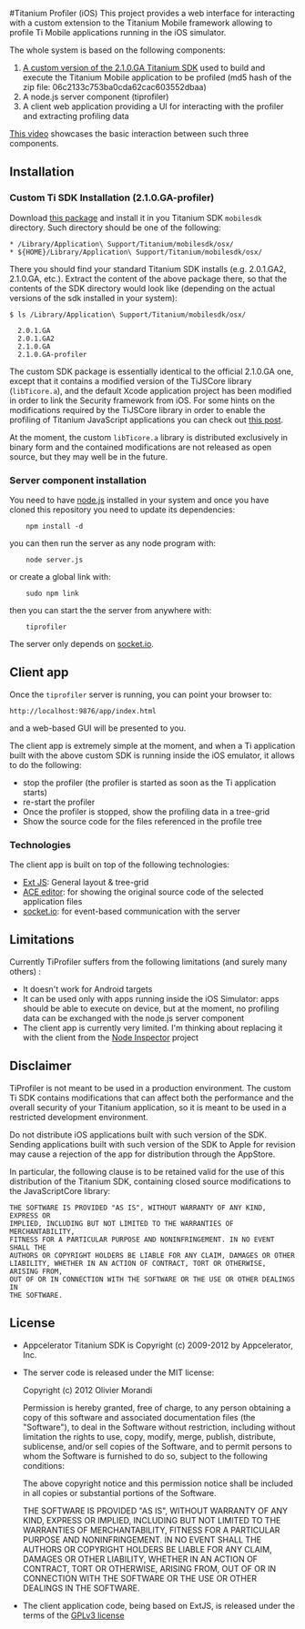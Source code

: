 #Titanium Profiler (iOS)
This project provides a web interface for interacting with a custom extension to the Titanium Mobile framework allowing to profile Ti Mobile applications running in the iOS simulator.

The whole system is based on the following components:

1. [A custom version of the 2.1.0.GA Titanium SDK](https://s3.amazonaws.com/titaniumninja/tiprofiler/2.1.0.GA-profiler.zip) used to build and execute the Titanium Mobile application to be profiled (md5 hash of the zip file: 06c2133c753ba0cda62cac603552dbaa)
2. A node.js server component (tiprofiler)
3. A client web application providing a UI for interacting with the profiler and extracting profiling data

[This video](http://vimeo.com/46148981) showcases the basic interaction between such three components.

## Installation
### Custom Ti SDK Installation (2.1.0.GA-profiler)

Download [this package](https://s3.amazonaws.com/titaniumninja/tiprofiler/2.1.0.GA-profiler.zip) and install it in you Titanium SDK `mobilesdk` directory. Such directory should be one of the following:

	* /Library/Application\ Support/Titanium/mobilesdk/osx/
	* ${HOME}/Library/Application\ Support/Titanium/mobilesdk/osx/

There you should find your standard Titanium SDK installs (e.g. 2.0.1.GA2, 2.1.0.GA, etc.). Extract the content of the above package there, so that the contents of the SDK directory would look like (depending on the actual versions of the sdk installed in your system):

	$ ls /Library/Application\ Support/Titanium/mobilesdk/osx/
	
	  2.0.1.GA
	  2.0.1.GA2
	  2.1.0.GA
	  2.1.0.GA-profiler
	 
The custom SDK package is essentially identical to the official 2.1.0.GA one, except that it contains a modified version of the TiJSCore library (`libTicore.a`), and the default Xcode application project has been modified in order to link the Security framework from iOS. For some hints on the modifications required by the TiJSCore library in order to enable the profiling of Titanium JavaScript applications you can check out [this post](http://titaniumninja.com/profiling-ti-mobile-apps-is-it-possible/).

At the moment, the custom `libTicore.a` library is distributed exclusively in binary form and the contained modifications are not released as open source, but they may well be in the future.

### Server component installation
You need to have [node.js](http://nodejs.org/) installed in your system and once you have cloned this repository you need to update its dependencies:

		npm install -d
	
you can then run the server as any node program with:

		node server.js

or create a global link with:
	
		sudo npm link
	
then you can start the the server from anywhere with:
	
		tiprofiler

The server only depends on [socket.io](http://socket.io/).

## Client app
Once the `tiprofiler` server is running, you can point your browser to:

	http://localhost:9876/app/index.html
	
and a web-based GUI will be presented to you.

The client app is extremely simple at the moment, and when a Ti application built with the above custom SDK is running inside the iOS emulator, it allows to do the following:

* stop the profiler (the profiler is started as soon as the Ti application starts)
* re-start the profiler
* Once the profiler is stopped, show the profiling data in a tree-grid
* Show the source code for the files referenced in the profile tree

### Technologies

The client app is built on top of the following technologies:

* [Ext JS](http://www.sencha.com/products/extjs/): General layout & tree-grid
* [ACE editor](http://ace.ajax.org/): for showing the original source code of the selected application files
* [socket.io](http://socket.io/): for event-based communication with the server

## Limitations
Currently TiProfiler suffers from the following limitations (and surely many others) :

* It doesn't work for Android targets
* It can be used only with apps running inside the iOS Simulator:  apps should be able to execute on device, but at the moment, no profiling data can be exchanged with the node.js server component
* The client app is currently very limited. I'm thinking about replacing it with the client from the [Node Inspector](https://github.com/dannycoates/node-inspector/) project
 

## Disclaimer 
TiProfiler is not meant to be used in a production environment. The custom Ti SDK contains modifications that can affect both the performance and the overall security of your Titanium application, so it is meant to be used in a restricted development environment. 

Do not distribute iOS applications built with such version of the SDK. Sending applications built with such version of the SDK to Apple for revision may cause a rejection of the app for distribution through the AppStore. 

In particular, the following clause is to be retained valid for the use of this distribution of the Titanium SDK, containing closed source modifications to the JavaScriptCore library:

	THE SOFTWARE IS PROVIDED "AS IS", WITHOUT WARRANTY OF ANY KIND, EXPRESS OR
	IMPLIED, INCLUDING BUT NOT LIMITED TO THE WARRANTIES OF MERCHANTABILITY,
	FITNESS FOR A PARTICULAR PURPOSE AND NONINFRINGEMENT. IN NO EVENT SHALL THE
	AUTHORS OR COPYRIGHT HOLDERS BE LIABLE FOR ANY CLAIM, DAMAGES OR OTHER
	LIABILITY, WHETHER IN AN ACTION OF CONTRACT, TORT OR OTHERWISE, ARISING FROM,
	OUT OF OR IN CONNECTION WITH THE SOFTWARE OR THE USE OR OTHER DEALINGS IN
	THE SOFTWARE.   

## License
* Appcelerator Titanium SDK is Copyright (c) 2009-2012 by Appcelerator, Inc.

* The server code is released under the MIT license:

	Copyright (c) 2012 Olivier Morandi
	
	Permission is hereby granted, free of charge, to any person obtaining a copy
	of this software and associated documentation files (the "Software"), to deal
	in the Software without restriction, including without limitation the rights
	to use, copy, modify, merge, publish, distribute, sublicense, and/or sell
	copies of the Software, and to permit persons to whom the Software is
	furnished to do so, subject to the following conditions:
	
	The above copyright notice and this permission notice shall be included in
	all copies or substantial portions of the Software.
	
	THE SOFTWARE IS PROVIDED "AS IS", WITHOUT WARRANTY OF ANY KIND, EXPRESS OR
	IMPLIED, INCLUDING BUT NOT LIMITED TO THE WARRANTIES OF MERCHANTABILITY,
	FITNESS FOR A PARTICULAR PURPOSE AND NONINFRINGEMENT. IN NO EVENT SHALL THE
	AUTHORS OR COPYRIGHT HOLDERS BE LIABLE FOR ANY CLAIM, DAMAGES OR OTHER
	LIABILITY, WHETHER IN AN ACTION OF CONTRACT, TORT OR OTHERWISE, ARISING FROM,
	OUT OF OR IN CONNECTION WITH THE SOFTWARE OR THE USE OR OTHER DEALINGS IN
	THE SOFTWARE.   

* The client application code, being based on ExtJS, is released under the terms of the [GPLv3 license](http://www.gnu.org/copyleft/gpl.html)	
	
	

